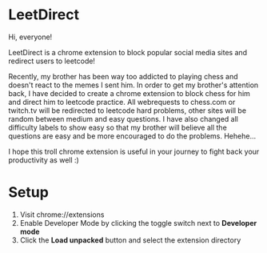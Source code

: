 # **LeetDirect**
Hi, everyone! 

LeetDirect is a chrome extension to block popular social media sites and redirect users to leetcode!

Recently, my brother has been way too addicted to playing chess and doesn't react to the memes I sent him. In order to get my brother's attention back, I 
have decided to create a chrome extension to block chess for him and direct him to leetcode practice. All webrequests to chess.com or twitch.tv will be redirected to leetcode hard problems, other sites will be random between medium and easy questions. I have also changed all difficulty labels to show easy so that my brother will believe all the questions are easy and be more encouraged to do the problems. Hehehe...

I hope this troll chrome extension is useful in your journey to fight back your productivity as well :)


# **Setup**
1. Visit chrome://extensions
2. Enable Developer Mode by clicking the toggle switch next to **Developer mode**
3. Click the **Load unpacked** button and select the extension directory
